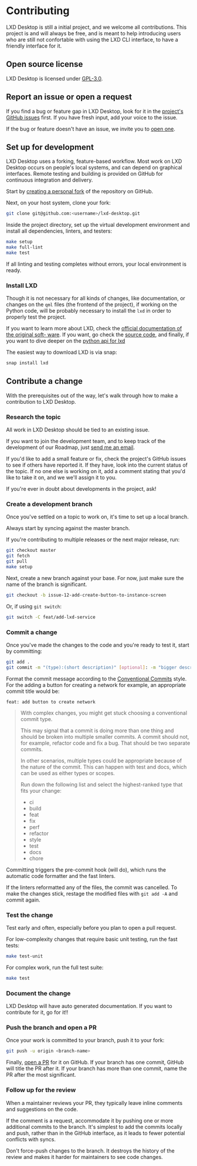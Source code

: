 # Contributing

LXD Desktop is still a initial project, and we welcome all contributions. This project
is and will always be free, and is meant to help introducing users who are still not 
confortable with using the LXD CLI interface, to have a friendly interface for it.

## Open source license

LXD Desktop is licensed under [GPL-3.0](LICENSE).

## Report an issue or open a request

If you find a bug or feature gap in LXD Desktop, look for it in the [project's GitHub
issues](https://github.com/EdmilsonRodrigues/lxd-desktop/issues) first. If you have 
fresh input, add your voice to the issue.

If the bug or feature doesn't have an issue, we invite you to [open
one](https://github.com/EdmilsonRodrigues/lxd-desktop/issues/new/choose).

## Set up for development

LXD Desktop uses a forking, feature-based workflow. Most work on LXD Desktop occurs on
people's local systems, and can depend on graphical interfaces. Remote testing and building
is provided on GitHub for continuous integration and delivery.

Start by [creating a personal fork](https://github.com/EdmilsonRodrigues/lxd-desktop/fork) of
the repository on GitHub.

Next, on your host system, clone your fork:

```bash
git clone git@github.com:<username>/lxd-desktop.git
```

Inside the project directory, set up the virtual development environment and install all
dependencies, linters, and testers:

```bash
make setup
make full-lint
make test
```

If all linting and testing completes without errors, your local environment is ready.

### Install LXD
Though it is not necessary for all kinds of changes, like documentation, or changes on the
`qml` files (the frontend of the project), if working on the Python code, will be probably
necessary to install the `lxd` in order to properly test the project.

If you want to learn more about LXD, check the [official documentation of the original soft-
ware](https://documentation.ubuntu.com/lxd/latest/getting_started/). If you want, go check the [source code](https://github.com/canonical/lxd), and finally, if you want to dive deeper 
on the [python api for lxd](https://github.com/canonical/pylxd)

The easiest way to download LXD is via snap:
```bash
snap install lxd
```

## Contribute a change

With the prerequisites out of the way, let's walk through how to make a contribution to
LXD Desktop.

### Research the topic

All work in LXD Desktop should be tied to an existing issue.

If you want to join the development team, and to keep track of the development of our 
Roadmap, just [send me an email](mailto:edmilson.rodriguesn38@gmail.com).

If you'd like to add a small feature or fix, check the project's GitHub issues to see if
others have reported it. If they have, look into the current status of the topic. If no
one else is working on it, add a comment stating that you'd like to take it on, and we we'll
assign it to you.

If you're ever in doubt about developments in the project, ask!

### Create a development branch

Once you've settled on a topic to work on, it's time to set up a local branch.

Always start by syncing against the master branch.

If you're contributing to multiple releases or the next major release, run:

```bash
git checkout master
git fetch
git pull
make setup
```

Next, create a new branch against your base. For now, just make sure the name
of the branch is significant.

```bash
git checkout -b issue-12-add-create-button-to-instance-screen
```

Or, if using `git switch`:

```bash
git switch -C feat/add-lxd-service
```

### Commit a change

Once you've made the changes to the code and you're ready to test it, start by
committing:

```bash
git add .
git commit -m "(type):(short description)" [optional]: -m "bigger description"
```

Format the commit message according to the [Conventional
Commits](https://www.conventionalcommits.org/en/v1.0.0/) style. For the adding a 
button for creating a network for example, an appropriate commit title would be:

```
feat: add button to create network
```

> With complex changes, you might get stuck choosing a conventional commit type.
>
> This may signal that a commit is doing more than one thing and should be broken into
> multiple smaller commits. A commit should not, for example, refactor code and fix a
> bug. That should be two separate commits.
>
> In other scenarios, multiple types could be appropriate because of the nature of the
> commit. This can happen with test and docs, which can be used as either types or
> scopes.
>
> Run down the following list and select the highest-ranked type that fits your change:
>
> - ci
> - build
> - feat
> - fix
> - perf
> - refactor
> - style
> - test
> - docs
> - chore

Committing triggers the pre-commit hook (will do), which runs the automatic code 
formatter and the fast linters.

If the linters reformatted any of the files, the commit was cancelled. To make the
changes stick, restage the modified files with `git add -A` and commit again.

### Test the change

Test early and often, especially before you plan to open a pull request.

For low-complexity changes that require basic unit testing, run the fast tests:

```bash
make test-unit
```

For complex work, run the full test suite:

```bash
make test
```

### Document the change

LXD Desktop will have auto generated documentation. If you want to contribute for it, 
go for it!!

### Push the branch and open a PR

Once your work is committed to your branch, push it to your fork:

```bash
git push -u origin <branch-name>
```

Finally, [open a PR](https://github.com/EdmilsonRodrigues/lxd-desktop/compare) for it on GitHub.
If your branch has one commit, GitHub will title the PR after it. If your branch has
more than one commit, name the PR after the most significant. 

### Follow up for the review

When a maintainer reviews your PR, they typically leave inline comments and suggestions
on the code.

If the comment is a request, accommodate it by pushing one or more additional commits to
the branch. It's simplest to add the commits locally and push, rather than in the GitHub
interface, as it leads to fewer potential conflicts with syncs.

Don't force-push changes to the branch. It destroys the history of the review and makes
it harder for maintainers to see code changes.
